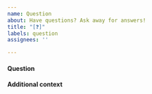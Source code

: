 ```yaml
---
name: Question
about: Have questions? Ask away for answers!
title: "[❓]"
labels: question
assignees: ''

---
```


<!-- PLEASE delete the sections that are not applicable to you. -->

#### Question
<!-- What is your question about? -->

#### Additional context
<!-- Feel free to provide any additional context including screenshots -->
